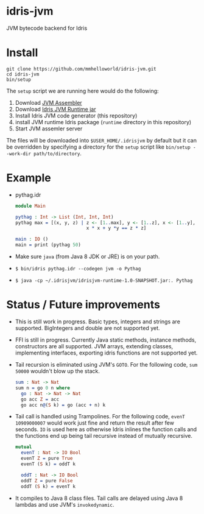idris-jvm
=========

JVM bytecode backend for Idris

Install
=======
```
git clone https://github.com/mmhelloworld/idris-jvm.git
cd idris-jvm
bin/setup
```
The `setup` script we are running here would do the following:
1. Download [JVM Assembler](https://github.com/mmhelloworld/jvm-assembler/releases)
1. Download [Idris JVM Runtime jar](https://github.com/mmhelloworld/idrisjvm-runtime/releases)
1. Install Idris JVM code generator (this repository)
1. install JVM runtime Idris package (`runtime` directory in this repository)
1. Start JVM assemler server

The files will be downloaded into `$USER_HOME/.idrisjvm` by default but it can be overridden by specifying a directory for the `setup` script like `bin/setup --work-dir path/to/directory`.

Example
=======

* pythag.idr

    ```idris
    module Main

    pythag : Int -> List (Int, Int, Int)
    pythag max = [(x, y, z) | z <- [1..max], y <- [1..z], x <- [1..y],
                              x * x + y *y == z * z]

    main : IO ()
    main = print (pythag 50)
    ```

* Make sure `java` (from Java 8 JDK or JRE) is on your path.
* `$ bin/idris pythag.idr --codegen jvm -o Pythag`
* `$ java -cp ~/.idrisjvm/idrisjvm-runtime-1.0-SNAPSHOT.jar:. Pythag`

Status / Future improvements
============================

* This is still work in progress. Basic types, integers and strings are supported. BigIntegers and double are not supported yet.
* FFI is still in progress. Currently Java static methods, instance methods, constructors are all supported. JVM arrays, extending classes, implementing interfaces, exporting idris functions are not supported yet.
* Tail recursion is eliminated using JVM's `GOTO`. For the following code, `sum 50000` wouldn't blow up the stack.
    ```idris
    sum : Nat -> Nat
    sum n = go 0 n where
      go : Nat -> Nat -> Nat
      go acc Z = acc
      go acc n@(S k) = go (acc + n) k
    ```

* Tail call is handled using Trampolines. For the following code, `evenT 10909000007` would work just fine and return the result after few seconds. `IO` is used here as otherwise Idris inlines the function calls and the functions end up being tail recursive instead of mutually recursive.
    ```idris
    mutual
      evenT : Nat -> IO Bool
      evenT Z = pure True
      evenT (S k) = oddT k

      oddT : Nat -> IO Bool
      oddT Z = pure False
      oddT (S k) = evenT k
    ```

* It compiles to Java 8 class files. Tail calls are delayed using Java 8 lambdas and use JVM's `invokedynamic`.
